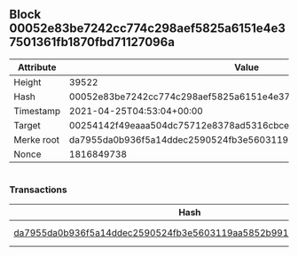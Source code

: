 ## Block 00052e83be7242cc774c298aef5825a6151e4e37501361fb1870fbd71127096a

Attribute | Value
--- | ---
Height | 39522
Hash | 00052e83be7242cc774c298aef5825a6151e4e37501361fb1870fbd71127096a
Timestamp | 2021-04-25T04:53:04+00:00
Target | 00254142f49eaaa504dc75712e8378ad5316cbcead634704b3734b6271167cc4
Merke root | da7955da0b936f5a14ddec2590524fb3e5603119aa5852b991e0a155a6da1899
Nonce | 1816849738

```

```

### Transactions

Hash | Amount
--- | ---
[da7955da0b936f5a14ddec2590524fb3e5603119aa5852b991e0a155a6da1899](da7955da0b936f5a14ddec2590524fb3e5603119aa5852b991e0a155a6da1899.md) | 10.00000000 SKEPTI 
